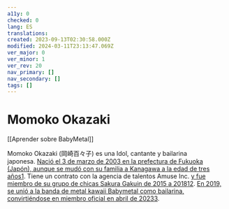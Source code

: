 ```yaml
---
a11y: 0
checked: 0
lang: ES
translations: 
created: 2023-09-13T02:30:58.000Z
modified: 2024-03-11T23:13:47.069Z
ver_major: 0
ver_minor: 1
ver_rev: 20
nav_primary: []
nav_secondary: []
tags: []
---
```

# Momoko Okazaki

[[Aprender sobre BabyMetal]]

Momoko Okazaki (岡崎百々子) es una Idol, cantante y bailarina japonesa. [Nació el 3 de marzo de 2003 en la prefectura de Fukuoka (Japón), aunque se mudó con su familia a Kanagawa a la edad de tres años](https://es.wikipedia.org/wiki/Momoko_Okazaki)[1](https://es.wikipedia.org/wiki/Momoko_Okazaki). Tiene un contrato con la agencia de talentos Amuse Inc. [y fue miembro de su grupo de chicas Sakura Gakuin de 2015 a 2018](https://es.wikipedia.org/wiki/Momoko_Okazaki)[1](https://es.wikipedia.org/wiki/Momoko_Okazaki)[2](https://en.wikipedia.org/wiki/Momoko_Okazaki). [En 2019, se unió a la banda de metal kawaii Babymetal como bailarina, convirtiéndose en miembro oficial en abril de 2023](https://www.wikiwand.com/es/Momoko_Okazaki)[3](https://www.wikiwand.com/es/Momoko_Okazaki).